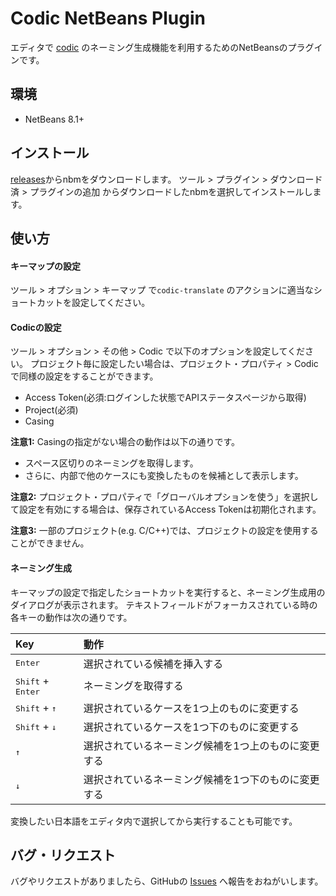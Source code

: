 # Codic NetBeans Plugin

エディタで [codic](https://codic.jp/) のネーミング生成機能を利用するためのNetBeansのプラグインです。

## 環境

- NetBeans 8.1+

## インストール

[releases](https://github.com/codic-project/codic-netbeans-plugin/releases)からnbmをダウンロードします。
ツール > プラグイン > ダウンロード済 > プラグインの追加 からダウンロードしたnbmを選択してインストールします。

## 使い方

#### キーマップの設定

ツール > オプション > キーマップ で`codic-translate` のアクションに適当なショートカットを設定してください。

#### Codicの設定

ツール > オプション > その他 > Codic で以下のオプションを設定してください。
プロジェクト毎に設定したい場合は、プロジェクト・プロパティ > Codicで同様の設定をすることができます。

- Access Token(必須:ログインした状態でAPIステータスページから取得)
- Project(必須)
- Casing

**注意1:** Casingの指定がない場合の動作は以下の通りです。

- スペース区切りのネーミングを取得します。
- さらに、内部で他のケースにも変換したものを候補として表示します。

**注意2:** プロジェクト・プロパティで「グローバルオプションを使う」を選択して設定を有効にする場合は、保存されているAccess Tokenは初期化されます。

**注意3:** 一部のプロジェクト(e.g. C/C++)では、プロジェクトの設定を使用することができません。


#### ネーミング生成

キーマップの設定で指定したショートカットを実行すると、ネーミング生成用のダイアログが表示されます。
テキストフィールドがフォーカスされている時の各キーの動作は次の通りです。

|Key                                |動作                                              |
|:----------------------------------|:-------------------------------------------------|
|<kbd>Enter</kbd>                   |選択されている候補を挿入する                      |
|<kbd>Shift</kbd> + <kbd>Enter</kbd>|ネーミングを取得する                              |
|<kbd>Shift</kbd> + <kbd>↑</kbd>   |選択されているケースを1つ上のものに変更する        |
|<kbd>Shift</kbd> + <kbd>↓</kbd>   |選択されているケースを1つ下のものに変更する        |
|<kbd>↑</kbd>                      |選択されているネーミング候補を1つ上のものに変更する|
|<kbd>↓</kbd>                      |選択されているネーミング候補を1つ下のものに変更する|

変換したい日本語をエディタ内で選択してから実行することも可能です。

## バグ・リクエスト

バグやリクエストがありましたら、GitHubの [Issues](https://github.com/codic-project/codic-netbeans-plugin/issues) へ報告をおねがいします。
